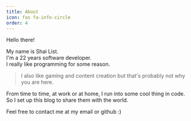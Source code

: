 ```yaml
---
title: About
icon: fas fa-info-circle
order: 4
---
```


Hello there!

My name is Shai List.  
I'm a 22 years software developer.  
I really like programming for some reason.  
> I also like gaming and content creation but that's probably not why you are here.

From time to time, at work or at home, I run into some cool thing in code.  
So I set up this blog to share them with the world.

Feel free to contact me at my email or github :)
